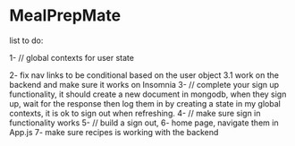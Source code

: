 # MealPrepMate



list to do:

1- // global contexts for user state

2- fix nav links to be conditional based on the user object 
3.1 work on the backend and make sure it works on Insomnia 
3- // complete your sign up functionality, it should create a new document in mongodb, when they sign up, wait for the response then log them in by creating a state in my global contexts, it is ok to sign out when refreshing.
4- // make sure sign in functionality works
5- // build a sign out, 
6- home page, navigate them in App.js
7- make sure recipes is working with the backend
